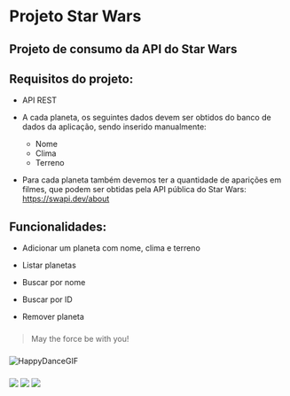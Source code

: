 # Projeto Star Wars
## Projeto de consumo da API do Star Wars

## Requisitos do projeto:

- API REST

- A cada planeta, os seguintes dados devem ser obtidos do banco de dados da aplicação, sendo inserido manualmente:
    - Nome
    - Clima
    - Terreno
- Para cada planeta também devemos ter a quantidade de aparições em filmes, que podem ser obtidas pela API pública do Star Wars: https://swapi.dev/about


## Funcionalidades:

- Adicionar um planeta com nome, clima e terreno

- Listar planetas

- Buscar por nome

- Buscar por ID

- Remover planeta

###


> May the force be with you! 

###

![HappyDanceGIF](https://user-images.githubusercontent.com/62210285/232477149-ddc90cb7-13f8-4177-8bab-6c8442d46ddf.gif)

###

<img src="https://img.shields.io/badge/Java-ED8B00?style=for-the-badge&logo=java&logoColor=white" />

<img src="hhttps://img.shields.io/badge/Spring-6DB33F?style=for-the-badge&logo=spring&logoColor=white" />

<img src="https://img.shields.io/badge/Amazon_AWS-232F3E?style=for-the-badge&logo=amazon-aws&logoColor=white" />
